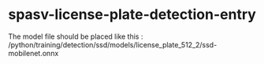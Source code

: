 # spasv-license-plate-detection-entry

The model file should be placed like this : /python/training/detection/ssd/models/license_plate_512_2/ssd-mobilenet.onnx
